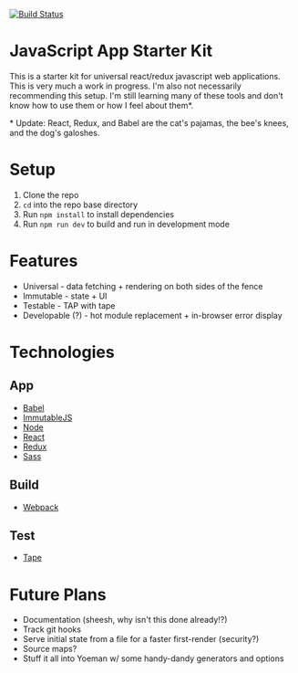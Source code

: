 [![Build Status](https://travis-ci.org/elliotdickison/js-app-starter.svg?branch=master)](https://travis-ci.org/elliotdickison/js-app-starter)

# JavaScript App Starter Kit

This is a starter kit for universal react/redux javascript web applications. This is very much a work in progress. I'm also not necessarily recommending this setup. I'm still learning many of these tools and don't know how to use them or how I feel about them*.

\* Update: React, Redux, and Babel are the cat's pajamas, the bee's knees, and the dog's galoshes.

# Setup

1. Clone the repo
2. `cd` into the repo base directory
3. Run `npm install` to install dependencies
4. Run `npm run dev` to build and run in development mode

# Features

* Universal - data fetching + rendering on both sides of the fence
* Immutable - state + UI
* Testable - TAP with tape
* Developable (?) - hot module replacement + in-browser error display

# Technologies

## App
* [Babel](http://babeljs.io/)
* [ImmutableJS](https://facebook.github.io/immutable-js/)
* [Node](https://nodejs.org/)
* [React](http://facebook.github.io/react/)
* [Redux](https://github.com/rackt/redux)
* [Sass](http://sass-lang.com/)

## Build
* [Webpack](https://webpack.github.io/)

## Test
* [Tape](https://github.com/substack/tape)

# Future Plans

* Documentation (sheesh, why isn't this done already!?)
* Track git hooks
* Serve initial state from a file for a faster first-render (security?)
* Source maps?
* Stuff it all into Yoeman w/ some handy-dandy generators and options